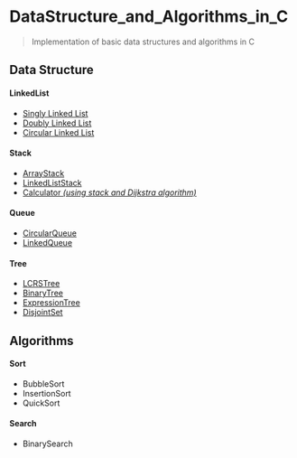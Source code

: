 # DataStructure_and_Algorithms_in_C
> Implementation of basic data structures and algorithms in C

## Data Structure
#### LinkedList
* [Singly Linked List](https://github.com/ChoiBoyoon/DataStructure_and_Algorithms_in_C/tree/main/SingleLinkedList)
* [Doubly Linked List](https://github.com/ChoiBoyoon/DataStructure_and_Algorithms_in_C/tree/main/DoublyLinkedList)
* [Circular Linked List](https://github.com/ChoiBoyoon/DataStructure_and_Algorithms_in_C/tree/main/CircularLinkedList)

#### Stack
* [ArrayStack](https://github.com/ChoiBoyoon/DataStructure_and_Algorithms_in_C/tree/main/ArrayStack)
* [LinkedListStack](https://github.com/ChoiBoyoon/DataStructure_and_Algorithms_in_C/tree/main/LinkedListStack)
* [Calculator *(using stack and Dijkstra algorithm)*](https://github.com/ChoiBoyoon/DataStructure_and_Algorithms_in_C/tree/main/Calculator)

#### Queue
* [CircularQueue](https://github.com/ChoiBoyoon/DataStructure_and_Algorithms_in_C/tree/main/CircularQueue)
* [LinkedQueue](https://github.com/ChoiBoyoon/DataStructure_and_Algorithms_in_C/tree/main/LinkedQueue)

#### Tree
* [LCRSTree](https://github.com/ChoiBoyoon/DataStructure_and_Algorithms_in_C/tree/main/LCRSTree)
* [BinaryTree](https://github.com/ChoiBoyoon/DataStructure_and_Algorithms_in_C/tree/main/BinaryTree)
* [ExpressionTree](https://github.com/ChoiBoyoon/DataStructure_and_Algorithms_in_C/tree/main/ExpressionTree)
* [DisjointSet](https://github.com/ChoiBoyoon/DataStructure_and_Algorithms_in_C/tree/main/DisjointSet)

## Algorithms
#### Sort
* BubbleSort
* InsertionSort
* QuickSort

#### Search
* BinarySearch
